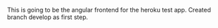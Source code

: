 This is going to be the angular frontend for the heroku test app.
Created branch develop as first step.